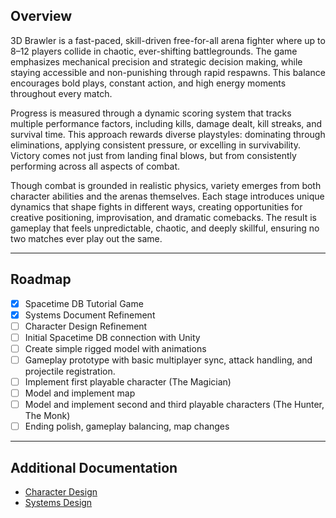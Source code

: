## Overview

3D Brawler is a fast-paced, skill-driven free-for-all arena fighter where up to 8–12 players collide in chaotic, ever-shifting battlegrounds. The game emphasizes mechanical precision and strategic decision making, while staying accessible and non-punishing through rapid respawns. This balance encourages bold plays, constant action, and high energy moments throughout every match.

Progress is measured through a dynamic scoring system that tracks multiple performance factors, including kills, damage dealt, kill streaks, and survival time. This approach rewards diverse playstyles: dominating through eliminations, applying consistent pressure, or excelling in survivability. Victory comes not just from landing final blows, but from consistently performing across all aspects of combat.

Though combat is grounded in realistic physics, variety emerges from both character abilities and the arenas themselves. Each stage introduces unique dynamics that shape fights in different ways, creating opportunities for creative positioning, improvisation, and dramatic comebacks. The result is gameplay that feels unpredictable, chaotic, and deeply skillful, ensuring no two matches ever play out the same.

---

## Roadmap
- [x] Spacetime DB Tutorial Game
- [x] Systems Document Refinement
- [ ] Character Design Refinement
- [ ] Initial Spacetime DB connection with Unity
- [ ] Create simple rigged model with animations
- [ ] Gameplay prototype with basic multiplayer sync, attack handling, and projectile registration.
- [ ] Implement first playable character (The Magician)
- [ ] Model and implement map  
- [ ] Model and implement second and third playable characters (The Hunter, The Monk)  
- [ ] Ending polish, gameplay balancing, map changes

---

## Additional Documentation
- [Character Design](Character-Design.md)
- [Systems Design](Systems-Design.md)
